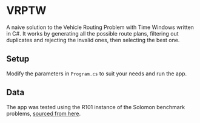 # VRPTW

A naive solution to the Vehicle Routing Problem with Time Windows written in C#. It works by generating all the possible route plans, 
filtering out duplicates and rejecting the invalid ones, then selecting the best one.

## Setup

Modify the parameters in `Program.cs` to suit your needs and run the app.

## Data

The app was tested using the R101 instance of the Solomon benchmark problems, [sourced from here](https://github.com/CervEdin/solomon-vrptw-benchmarks).
